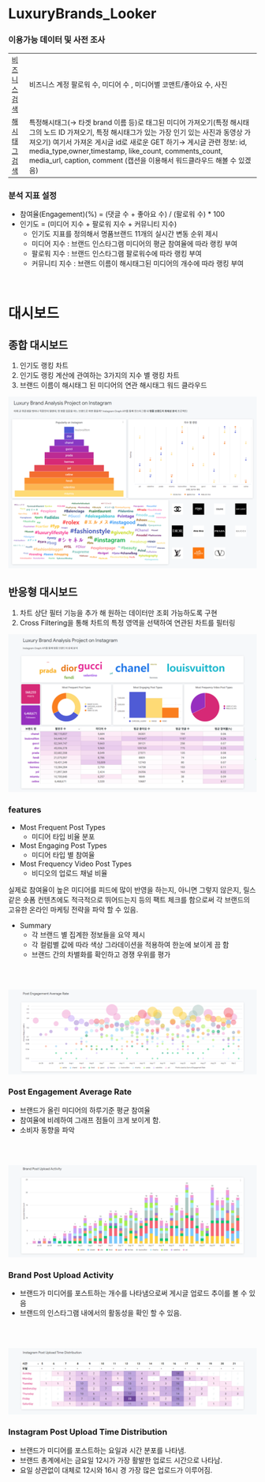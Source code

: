 # LuxuryBrands_Looker

### 이용가능 데이터 및 사전 조사
|                                                                                                   |                                                                                                                                                                                                                                                         |
|---------------------------------------------------------------------------------------------------|---------------------------------------------------------------------------------------------------------------------------------------------------------------------------------------------------------------------------------------------------------|
| [비즈니스 검색](https://developers.facebook.com/docs/instagram-api/reference/ig-user/business_discovery) | 비즈니스 계정 팔로워 수, 미디어 수 , 미디어별 코맨트/좋아요 수, 사진                                                                                                                                                                                                               |
| [해시태그 검색](https://developers.facebook.com/docs/instagram-api/reference/ig-hashtag)| 특정해시태그(→ 타겟 brand 이름 등)로 태그된 미디어 가져오기(특정 해시태그의 노드 ID 가져오기, 특정 해시태그가 있는 가장 인기 있는 사진과 동영상 가져오기) 여기서 가져온 게시글 id로 새로운 GET 하기→ 게시글 관련 정보: id, media_type,owner,timestamp, like_count, comments_count, media_url, caption, comment (캡션을 이용해서 워드클라우드 해볼 수 있겠음) |

### 분석 지표 설정
- 참여율(Engagement)(%) = (댓글 수 + 좋아요 수) / (팔로워 수) * 100
- 인기도  = (미디어 지수 + 팔로워 지수 + 커뮤니티 지수) 
  - 인기도 지표를 정의해서 명품브랜드 11개의 실시간 변동 순위 제시
  - 미디어 지수 : 브랜드 인스타그램 미디어의 평균 참여율에 따라 랭킹 부여
  - 팔로워 지수 : 브랜드 인스타그램 팔로워수에 따라 랭킹 부여
  - 커뮤니티 지수 : 브랜드 이름이 해시태그된 미디어의 개수에 따라 랭킹 부여

<br>

# 대시보드

## 종합 대시보드

1. 인기도 랭킹 차트
2. 인기도 랭킹 계산에 관여하는 3가지의 지수 별 랭킹 차트
3. 브랜드 이름이 해시태그 된 미디어의 연관 해시태그 워드 클라우드

![dashboard_preview](result/Luxury_Brands_Popularity_Ranking.png)

## 반응형 대시보드

1. 차트 상단 필터 기능을 추가 해 원하는 데이터만 조회 가능하도록 구현
2. Cross Filtering을 통해 차트의 특정 영역을 선택하여 연관된 차트를 필터링

![dashboard_detail](result/Detailed_Analysis_by_Luxury_Brands_1.png)

### features
- Most Frequent Post Types
  - 미디어 타입 비율 분포
- Most Engaging Post Types
  - 미디어 타입 별 참여율
- Most Frequency Video Post Types
  - 비디오의 업로드 채널 비율

실제로 참여율이 높은 미디어를 피드에 많이 반영을 하는지,
아니면 그렇지 않은지, 릴스 같은 숏폼 컨텐츠에도 적극적으로 뛰어드는지 등의
팩트 체크를 함으로써 각 브랜드의 고유한 온라인 마케팅 전략을 파악 할 수 있음.
   
- Summary
  - 각 브랜드 별 집계한 정보들을 요약 제시
  - 각 컬럼별 값에 따라 색상 그라데이션을 적용하여 한눈에 보이게 끔 함
  - 브랜드 간의 차별화를 확인하고 경쟁 우위를 평가

<br>
<br>

![dashboard_detail](result/Detailed_Analysis_by_Luxury_Brands_2.png)

### Post Engagement Average Rate

- 브랜드가 올린 미디어의 하루기준 평균 참여율
- 참여율에 비례하여 그래프 점들이 크게 보이게 함.
- 소비자 동향을 파악

<br>
<br>

![dashboard_detail](result/Detailed_Analysis_by_Luxury_Brands_3.png)

### Brand Post Upload Activity

- 브랜드가 미디어를 포스트하는 개수를 나타냄으로써 게시글 업로드 추이를 볼 수 있음
- 브랜드의 인스타그램 내에서의 활동성을 확인 할 수 있음.

<br>
<br>

![dashboard_detail](result/Detailed_Analysis_by_Luxury_Brands_4.png)

### Instagram Post Upload Time Distribution

- 브랜드가 미디어를 포스트하는 요일과 시간 분포를 나타냄.
- 브랜드 총계에서는 금요일 12시가 가장 활발한 업로드 시간으로 나타남.
- 요일 상관없이 대체로 12시와 16시 경 가장 많은 업로드가 이루어짐.
